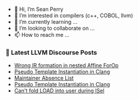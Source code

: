 - 👋 Hi, I’m Sean Perry
- 👀 I’m interested in compilers (c++, COBOL, llvm)
- 🌱 I’m currently learning ...
- 💞️ I’m looking to collaborate on ...
- 📫 How to reach me ...

<!---
s66perry/s66perry is a ✨ special ✨ repository because its `README.md` (this file) appears on your GitHub profile.
You can click the Preview link to take a look at your changes.
--->
### 📕 Latest LLVM Discourse Posts

<!-- DISCOURSE-LLVM:START -->
- [Wrong IR formation in nested Affine ForOp](https://discourse.llvm.org/t/wrong-ir-formation-in-nested-affine-forop/83139#post_3)
- [Pseudo Template Instantiation in Clang](https://discourse.llvm.org/t/pseudo-template-instantiation-in-clang/81406#post_13)
- [Maintainer Absence List](https://discourse.llvm.org/t/maintainer-absence-list/83142#post_3)
- [Pseudo Template Instantiation in Clang](https://discourse.llvm.org/t/pseudo-template-instantiation-in-clang/81406#post_12)
- [Can&#39;t fold LOAD into user during ISel](https://discourse.llvm.org/t/cant-fold-load-into-user-during-isel/83137#post_9)
<!-- DISCOURSE-LLVM:END -->

